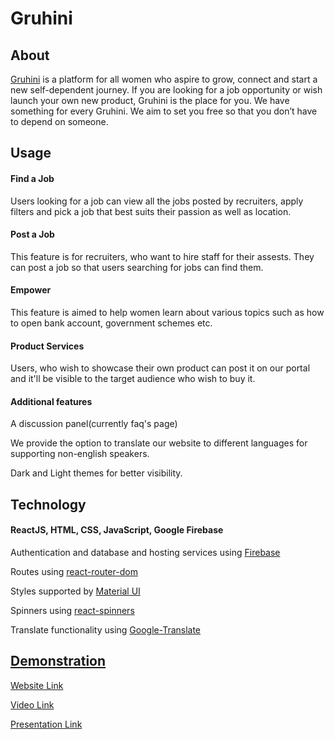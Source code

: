 # Gruhini
<h2>About</h2>
<p><a href="https://gruhini-efac0.web.app/">Gruhini</a> is a platform for all women who aspire to grow, connect and start a new self-dependent journey. If you are looking for a job opportunity or wish launch your own new product, Gruhini is the place for you. We have something for every Gruhini. We aim to set you free so that you don’t have to depend on someone.
</p>
<h2>Usage</h2>
<h4>Find a Job</h4>
<p>Users looking for a job can view all the jobs posted by recruiters, apply filters and pick a job that best suits their passion as well as location.</p>
<h4>Post a Job</h4>
<p>This feature is for recruiters, who want to hire staff for their assests. They can post a job so that users searching for jobs can find them.</p>
<h4>Empower</h4>
<p>This feature is aimed to help women learn about various topics such as how to open bank account, government schemes etc.</p>
<h4>Product Services</h4>
<p>Users, who wish to showcase their own product can post it on our portal and it'll be visible to the target audience who wish to buy it.</p>
<h4>Additional features</h4>
<p>A discussion panel(currently faq's page)</p>
<p>We provide the option to translate our website to different languages for supporting non-english speakers.</p>
<p>Dark and Light themes for better visibility.</p>
<h2>Technology</h2>
<h4>ReactJS, HTML, CSS, JavaScript, Google Firebase</h4>
<p>Authentication and database and hosting services using <a href="https://firebase.google.com/">Firebase</a></p>
<p>Routes using <a href="https://www.npmjs.com/package/react-router-dom">react-router-dom</a></p>
<p>Styles supported by <a href="https://mui.com/">Material UI</a></p>
<p>Spinners using <a  href="https://www.npmjs.com/package/react-spinners">react-spinners</a></p>
<p>Translate functionality using <a  href="https://www.npmjs.com/package/google-translate">Google-Translate</p>
<h2>Demonstration</h2>
<p><a href="https://gruhini-efac0.web.app/">Website Link</a>
<p><a href="">Video Link</a>
<p><a href="https://docs.google.com/presentation/d/1Vh-g0Yb6nT34Wn0AvxWsuBJpGPR3hVTqNr8CSFF7uuQ/edit?usp=sharing">Presentation Link</a>
